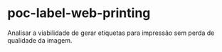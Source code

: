 # poc-label-web-printing
Analisar a viabilidade de gerar etiquetas para impressão sem perda de qualidade da imagem.
